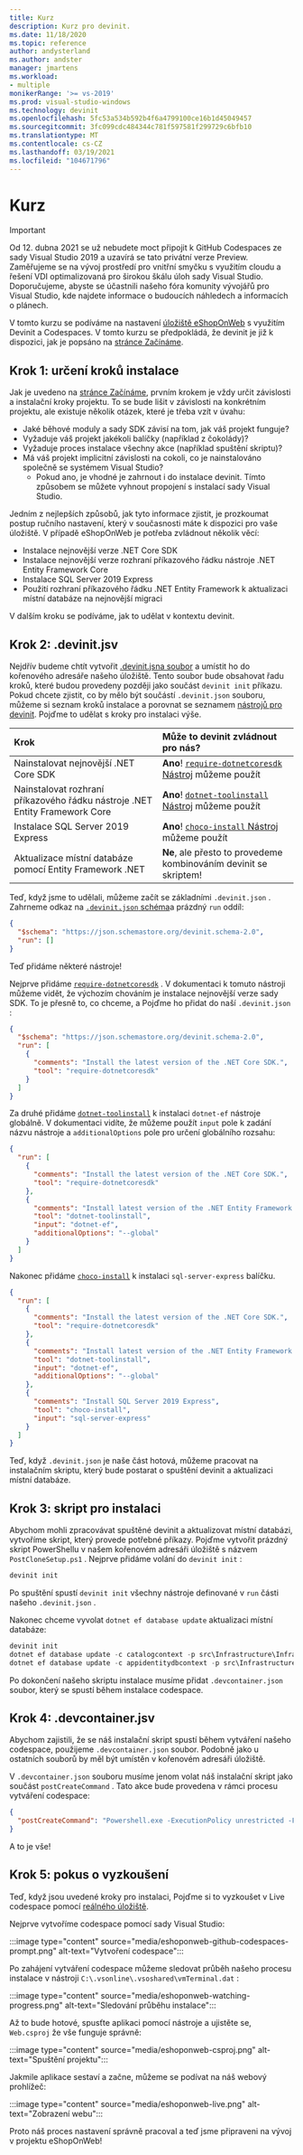 ```yaml
---
title: Kurz
description: Kurz pro devinit.
ms.date: 11/18/2020
ms.topic: reference
author: andysterland
ms.author: andster
manager: jmartens
ms.workload:
- multiple
monikerRange: '>= vs-2019'
ms.prod: visual-studio-windows
ms.technology: devinit
ms.openlocfilehash: 5fc53a534b592b4f6a4799100ce16b1d45049457
ms.sourcegitcommit: 3fc099cdc484344c781f597581f299729c6bfb10
ms.translationtype: MT
ms.contentlocale: cs-CZ
ms.lasthandoff: 03/19/2021
ms.locfileid: "104671796"
---
```

# <a name="tutorial"></a>Kurz

> [!IMPORTANT]
> Od 12. dubna 2021 se už nebudete moct připojit k GitHub Codespaces ze sady Visual Studio 2019 a uzavírá se tato privátní verze Preview. Zaměřujeme se na vývoj prostředí pro vnitřní smyčku s využitím cloudu a řešení VDI optimalizovaná pro širokou škálu úloh sady Visual Studio. Doporučujeme, abyste se účastnili našeho fóra komunity vývojářů pro Visual Studio, kde najdete informace o budoucích náhledech a informacích o plánech.

V tomto kurzu se podíváme na nastavení [úložiště eShopOnWeb](https://github.com/andysterland/eShopOnWeb) s využitím Devinit a Codespaces. V tomto kurzu se předpokládá, že devinit je již k dispozici, jak je popsáno na [stránce Začínáme](getting-started-with-devinit.md).

## <a name="step-1-determining-setup-steps"></a>Krok 1: určení kroků instalace

Jak je uvedeno na [stránce Začínáme](getting-started-with-devinit.md), prvním krokem je vždy určit závislosti a instalační kroky projektu. To se bude lišit v závislosti na konkrétním projektu, ale existuje několik otázek, které je třeba vzít v úvahu:

- Jaké běhové moduly a sady SDK závisí na tom, jak váš projekt funguje?
- Vyžaduje váš projekt jakékoli balíčky (například z čokolády)?
- Vyžaduje proces instalace všechny akce (například spuštění skriptu)?
- Má váš projekt implicitní závislosti na cokoli, co je nainstalováno společně se systémem Visual Studio?
  - Pokud ano, je vhodné je zahrnout i do instalace devinit. Tímto způsobem se můžete vyhnout propojení s instalací sady Visual Studio.

Jedním z nejlepších způsobů, jak tyto informace zjistit, je prozkoumat postup ručního nastavení, který v současnosti máte k dispozici pro vaše úložiště. V případě eShopOnWeb je potřeba zvládnout několik věcí:

- Instalace nejnovější verze .NET Core SDK
- Instalace nejnovější verze rozhraní příkazového řádku nástroje .NET Entity Framework Core
- Instalace SQL Server 2019 Express
- Použití rozhraní příkazového řádku .NET Entity Framework k aktualizaci místní databáze na nejnovější migraci

V dalším kroku se podíváme, jak to udělat v kontextu devinit.

## <a name="step-2-the-devinitjson"></a>Krok 2: .devinit.jsv

Nejdřív budeme chtít vytvořit [.devinit.jsna soubor](devinit-json.md) a umístit ho do kořenového adresáře našeho úložiště. Tento soubor bude obsahovat řadu kroků, které budou provedeny později jako součást `devinit init` příkazu. Pokud chcete zjistit, co by mělo být součástí `.devinit.json` souboru, můžeme si seznam kroků instalace a porovnat se seznamem [nástrojů pro devinit](devinit-tool-list.md). Pojďme to udělat s kroky pro instalaci výše.

| Krok                                                              | Může to devinit zvládnout pro nás?                                                                        |
| :---------------------------------------------------------------- | :----------------------------------------------------------------------------------------------------  |
| Nainstalovat nejnovější .NET Core SDK                                      | **Ano**! [ `require-dotnetcoresdk` Nástroj](tool-require-dotnetcoresdk.md) můžeme použít                  |
| Nainstalovat rozhraní příkazového řádku nástroje .NET Entity Framework Core                      | **Ano**! [ `dotnet-toolinstall` Nástroj](tool-dotnet-toolinstall.md) můžeme použít                        |
| Instalace SQL Server 2019 Express                                   | **Ano**! [ `choco-install` Nástroj](tool-choco-install.md) můžeme použít                                  |
| Aktualizace místní databáze pomocí Entity Framework .NET                 | **Ne**, ale přesto to provedeme kombinováním devinit se skriptem!                               |

Teď, když jsme to udělali, můžeme začít se základními `.devinit.json` . Zahrneme odkaz na [ `.devinit.json` schéma](https://json.schemastore.org/devinit.schema-2.0)a prázdný `run` oddíl:

```json
{
  "$schema": "https://json.schemastore.org/devinit.schema-2.0",
  "run": []
}
```

Teď přidáme některé nástroje!

Nejprve přidáme [`require-dotnetcoresdk`](tool-require-dotnetcoresdk.md) . V dokumentaci k tomuto nástroji můžeme vidět, že výchozím chováním je instalace nejnovější verze sady SDK. To je přesně to, co chceme, a Pojďme ho přidat do naší `.devinit.json` :

```json
{
  "$schema": "https://json.schemastore.org/devinit.schema-2.0",
  "run": [
    {
      "comments": "Install the latest version of the .NET Core SDK.",
      "tool": "require-dotnetcoresdk"
    }
  ]
}
```

Za druhé přidáme [`dotnet-toolinstall`](tool-dotnet-toolinstall.md) k instalaci `dotnet-ef` nástroje globálně. V dokumentaci vidíte, že můžeme použít `input` pole k zadání názvu nástroje a `additionalOptions` pole pro určení globálního rozsahu:

```json
{
  "run": [
    {
      "comments": "Install the latest version of the .NET Core SDK.",
      "tool": "require-dotnetcoresdk"
    },
    {
      "comments": "Install latest version of the .NET Entity Framework Core Tools CLI.",
      "tool": "dotnet-toolinstall",
      "input": "dotnet-ef",
      "additionalOptions": "--global"
    }
  ]
}
```

Nakonec přidáme [`choco-install`](tool-choco-install.md) k instalaci `sql-server-express` balíčku.

```json
{
  "run": [
    {
      "comments": "Install the latest version of the .NET Core SDK.",
      "tool": "require-dotnetcoresdk"
    },
    {
      "comments": "Install latest version of the .NET Entity Framework Core Tools CLI.",
      "tool": "dotnet-toolinstall",
      "input": "dotnet-ef",
      "additionalOptions": "--global"
    },
    {
      "comments": "Install SQL Server 2019 Express",
      "tool": "choco-install",
      "input": "sql-server-express"
    }
  ]
}
```

Teď, když `.devinit.json` je naše část hotová, můžeme pracovat na instalačním skriptu, který bude postarat o spuštění devinit a aktualizaci místní databáze.

## <a name="step-3-the-setup-script"></a>Krok 3: skript pro instalaci

Abychom mohli zpracovávat spuštěné devinit a aktualizovat místní databázi, vytvoříme skript, který provede potřebné příkazy. Pojďme vytvořit prázdný skript PowerShellu v našem kořenovém adresáři úložiště s názvem `PostCloneSetup.ps1` . Nejprve přidáme volání do `devinit init` :

```powershell
devinit init
```

Po spuštění spustí `devinit init` všechny nástroje definované v `run` části našeho `.devinit.json` .

Nakonec chceme vyvolat `dotnet ef database update` aktualizaci místní databáze:

```powershell
devinit init
dotnet ef database update -c catalogcontext -p src\Infrastructure\Infrastructure.csproj -s src\Web\Web.csproj
dotnet ef database update -c appidentitydbcontext -p src\Infrastructure\Infrastructure.csproj -s src\Web\Web.csproj
```

Po dokončení našeho skriptu instalace musíme přidat `.devcontainer.json` soubor, který se spustí během instalace codespace.

## <a name="step-4-the-devcontainerjson"></a>Krok 4: .devcontainer.jsv

Abychom zajistili, že se náš instalační skript spustí během vytváření našeho codespace, použijeme `.devcontainer.json` soubor. Podobně jako u ostatních souborů by měl být umístěn v kořenovém adresáři úložiště.

V `.devcontainer.json` souboru musíme jenom volat náš instalační skript jako součást `postCreateCommand` . Tato akce bude provedena v rámci procesu vytváření codespace:

```json
{
  "postCreateCommand": "Powershell.exe -ExecutionPolicy unrestricted -File .\\PostCloneSetup.ps1"
}
```

A to je vše!

## <a name="step-5-trying-it-out"></a>Krok 5: pokus o vyzkoušení

Teď, když jsou uvedené kroky pro instalaci, Pojďme si to vyzkoušet v Live codespace pomocí [reálného úložiště](https://github.com/andysterland/eShopOnWeb).

Nejprve vytvoříme codespace pomocí sady Visual Studio:

:::image type="content" source="media/eshoponweb-github-codespaces-prompt.png" alt-text="Vytvoření codespace":::

Po zahájení vytváření codespace můžeme sledovat průběh našeho procesu instalace v nástroji `C:\.vsonline\.vsoshared\vmTerminal.dat` :

:::image type="content" source="media/eshoponweb-watching-progress.png" alt-text="Sledování průběhu instalace":::

Až to bude hotové, spusťte aplikaci pomocí nástroje a ujistěte se, `Web.csproj` že vše funguje správně:

:::image type="content" source="media/eshoponweb-csproj.png" alt-text="Spuštění projektu":::

Jakmile aplikace sestaví a začne, můžeme se podívat na náš webový prohlížeč:

:::image type="content" source="media/eshoponweb-live.png" alt-text="Zobrazení webu":::

Proto náš proces nastavení správně pracoval a teď jsme připraveni na vývoj v projektu eShopOnWeb!
